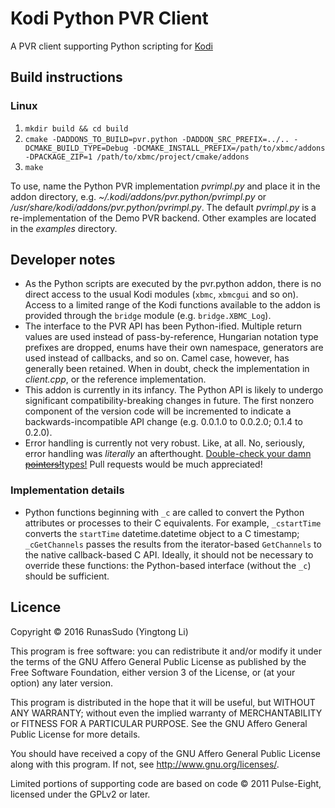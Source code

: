 # Kodi Python PVR Client
A PVR client supporting Python scripting for [Kodi](http://kodi.tv)

## Build instructions

### Linux

1. `mkdir build && cd build`
2. `cmake -DADDONS_TO_BUILD=pvr.python -DADDON_SRC_PREFIX=../.. -DCMAKE_BUILD_TYPE=Debug -DCMAKE_INSTALL_PREFIX=/path/to/xbmc/addons -DPACKAGE_ZIP=1 /path/to/xbmc/project/cmake/addons`
3. `make`

To use, name the Python PVR implementation *pvrimpl.py* and place it in the addon directory, e.g. *~/.kodi/addons/pvr.python/pvrimpl.py* or */usr/share/kodi/addons/pvr.python/pvrimpl.py*. The default *pvrimpl.py* is a re-implementation of the Demo PVR backend. Other examples are located in the *examples* directory.

## Developer notes

* As the Python scripts are executed by the pvr.python addon, there is no direct access to the usual Kodi modules (`xbmc`, `xbmcgui` and so on). Access to a limited range of the Kodi functions available to the addon is provided through the `bridge` module (e.g. `bridge.XBMC_Log`).
* The interface to the PVR API has been Python-ified. Multiple return values are used instead of pass-by-reference, Hungarian notation type prefixes are dropped, enums have their own namespace, generators are used instead of callbacks, and so on. Camel case, however, has generally been retained. When in doubt, check the implementation in *client.cpp*, or the reference implementation.
* This addon is currently in its infancy. The Python API is likely to undergo significant compatibility-breaking changes in future. The first nonzero component of the version code will be incremented to indicate a backwards-incompatible API change (e.g. 0.0.1.0 to 0.0.2.0; 0.1.4 to 0.2.0).
* Error handling is currently not very robust. Like, at all. No, seriously, error handling was *literally* an afterthought. [Double-check your damn ~~pointers!~~types!](https://xkcd.com/371/) Pull requests would be much appreciated!

### Implementation details

* Python functions beginning with `_c` are called to convert the Python attributes or processes to their C equivalents. For example, `_cstartTime` converts the `startTime` datetime.datetime object to a C timestamp; `_cGetChannels` passes the results from the iterator-based `GetChannels` to the native callback-based C API. Ideally, it should not be necessary to override these functions: the Python-based interface (without the `_c`) should be sufficient.

## Licence

Copyright © 2016  RunasSudo (Yingtong Li)

This program is free software: you can redistribute it and/or modify it under the terms of the GNU Affero General Public License as published by the Free Software Foundation, either version 3 of the License, or (at your option) any later version.

This program is distributed in the hope that it will be useful, but WITHOUT ANY WARRANTY; without even the implied warranty of MERCHANTABILITY or FITNESS FOR A PARTICULAR PURPOSE.  See the GNU Affero General Public License for more details.

You should have received a copy of the GNU Affero General Public License along with this program.  If not, see <http://www.gnu.org/licenses/>.

Limited portions of supporting code are based on code © 2011 Pulse-Eight, licensed under the GPLv2 or later.
